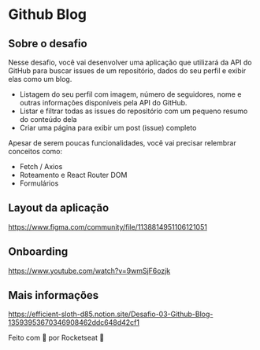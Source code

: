 # Github Blog

## Sobre o desafio
Nesse desafio, você vai desenvolver uma aplicação que utilizará da API do GitHub para buscar issues de um repositório, dados do seu perfil e exibir elas como um blog.

- Listagem do seu perfil com imagem, número de seguidores, nome e outras informações disponíveis pela API do GitHub.
- Listar e filtrar todas as issues do repositório com um pequeno resumo do conteúdo dela
- Criar uma página para exibir um post (issue) completo

Apesar de serem poucas funcionalidades, você vai precisar relembrar conceitos como:

- Fetch / Axios
- Roteamento e React Router DOM
- Formulários

## Layout da aplicação
https://www.figma.com/community/file/1138814951106121051

## Onboarding
https://www.youtube.com/watch?v=9wmSjF6ozjk

## Mais informações
https://efficient-sloth-d85.notion.site/Desafio-03-Github-Blog-13593953670346908462ddc648d42cf1

Feito com 💜 por Rocketseat 👋 
